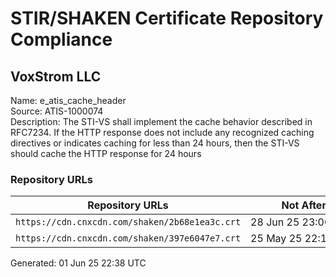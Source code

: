 # STIR/SHAKEN Certificate Repository Compliance

## VoxStrom LLC

Name: e_atis_cache_header\
Source: ATIS-1000074\
Description: The STI-VS shall implement the cache behavior described in RFC7234. If the HTTP response does not include any recognized caching directives or indicates caching for less than 24 hours, then the STI-VS should cache the HTTP response for 24 hours
### Repository URLs

| Repository URLs | Not After |  Problems | Link |
|-----------------|-----------|-----------|------|
| `https://cdn.cnxcdn.com/shaken/2b68e1ea3c.crt` | 28&#160;Jun&#160;25&#160;23:00&#160;UTC | true | [view](../../REPOS/f60a91fb5b1a4975ece92f4dccb24ab8e0907694/README.md) |
| `https://cdn.cnxcdn.com/shaken/397e6047e7.crt` | 25&#160;May&#160;25&#160;22:15&#160;UTC | true | [view](../../REPOS/c2c73db15ce5667046489b5d63769b9022c9c5dc/README.md) |


Generated: 01 Jun 25 22:38 UTC